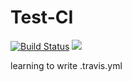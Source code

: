 # Test-CI
[![Build Status](https://travis-ci.com/daxiaobin/Test-CI.svg?branch=master)](https://travis-ci.com/daxiaobin/Test-CI)
![](https://img.shields.io/badge/language-c++-blue.svg)

learning to write .travis.yml
